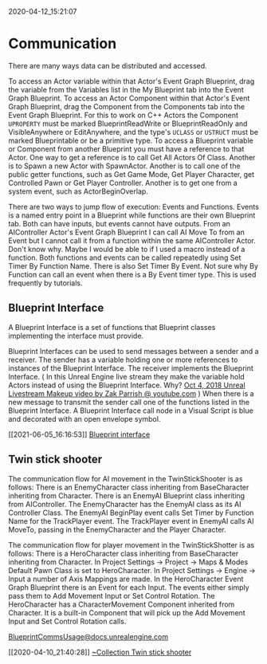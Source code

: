2020-04-12_15:21:07

# Communication

There are many ways data can be distributed and accessed.

To access an Actor variable within that Actor's Event Graph Blueprint, drag the variable from the Variables list in the My Blueprint tab into the Event Graph Blueprint.
To access an Actor Component within that Actor's Event Graph Blueprint, drag the Component from the Components tab into the Event Graph Blueprint.
For this to work on C++ Actors the Component `UPROPERTY` must be marked BlueprintReadWrite or BlueprintReadOnly and VisibleAnywhere or EditAnywhere, and the type's `UCLASS` or `USTRUCT` must be marked Blueprintable or be a primitive type.
To access a Blueprint variable or Component from another Blueprint you must have a reference to that Actor.
One way to get a reference is to call Get All Actors Of Class.
Another is to Spawn a new Actor with SpawnActor.
Another is to call one of the public getter functions, such as Get Game Mode, Get Player Character, get Controlled Pawn or Get Player Controller.
Another is to get one from a system event, such as ActorBeginOverlap.

There are two ways to jump flow of execution: Events and Functions.
Events is a named entry point in a Blueprint while functions are their own Blueprint tab.
Both can have inputs, but events cannot have outputs.
From an AIController Actor's Event Graph Blueprint I can call AI Move To from an Event but I cannot call it from a function within the same AIController Actor.
Don't know why.
Maybe I would be able to if I used a macro instead of a function.
Both functions and events can be called repeatedly using Set Timer By Function Name.
There is also Set Timer By Event. Not sure why By Function can call an event when there is a By Event timer type.
This is used frequently by tutorials.

## Blueprint Interface

A Blueprint Interface is a set of functions that Blueprint classes implementing the interface must provide.


Blueprint Interfaces can be used to send messages between a sender and a receiver.
The sender has a variable holding one or more references to instances of the Blueprint Interface.
The receiver implements the Blueprint Interface.
(
In this Unreal Engine live stream they make the variable hold Actors instead of using the Blueprint Interface.
Why?
[Oct 4, 2018 Unreal Livestream Makeup video by Zak Parrish @ youtube.com](https://youtu.be/M0MpyfFaPsA?t=4414)
)
When there is a new message to transmit the sender call one of the functions listed in the Blueprint Interface.
A Blueprint Interface call node in a Visual Script is blue and decorated with an open envelope symbol.


[[2021-06-05_16:16:53]] [Blueprint interface](./Blueprint%20interface.md)


## Twin stick shooter

The communication flow for AI movement in the TwinStickShooter is as follows:
There is an EnemyCharacter class inheriting from BaseCharacter inheriting from Character.
There is an EnemyAI Blueprint class inheriting from AIController.
The EnemyCharacter has the EnemyAI class as its AI Controller Class.
The EnemyAI BeginPlay event calls Set Timer by Function Name for the TrackPlayer event.
The TrackPlayer event in EnemyAI calls AI MoveTo, passing in the EnemyCharacter and the Player Character.

The communication flow for player movement in the TwinStickShotter is as follows:
There is a HeroCharacter class inheriting from BaseCharacter inheriting from Character.
In Project Settings → Project → Maps & Modes Default Pawn Class is set to HeroCharacter.
In Project Settings → Engine → Input a number of Axis Mappings are made.
In the HeroCharacter Event Graph Blueprint there is an Event for each Input.
The events either simply pass them to Add Movement Input or Set Control Rotation.
The HeroCharacter has a CharacterMovement Component inherited from Character.
It is a built-in Component that will pick up the Add Movement Input and Set Control Rotation calls.


[BlueprintCommsUsage@docs.unrealengine.com](https://docs.unrealengine.com/en-US/Engine/Blueprints/UserGuide/BlueprintCommsUsage/index.html)

[[2020-04-10_21:40:28]] [~Collection Twin stick shooter](./%E7Collection%20Twin%20stick%20shooter.md)  